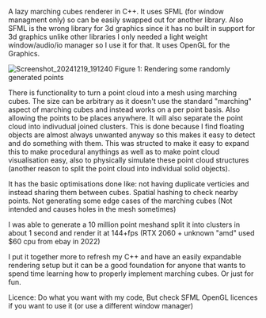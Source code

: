 A lazy marching cubes renderer in C++.
It uses SFML (for window managment only) so can be easily swapped out for another library.
Also SFML is the wrong library for 3d graphics since it has no built in support for 3d graphics unlike other libraries I only needed a light weight window/audio/io manager so I use it for that.
It uses OpenGL for the Graphics.

![Screenshot_20241219_191240](https://github.com/user-attachments/assets/89bfc465-c078-4bd2-acdc-ebc75514713c)
Figure 1: Rendering some randomly generated points

There is functionality to turn a point cloud into a mesh using marching cubes. The size can be arbitrary as it doesn't use the standard "marching" aspect of marching cubes and instead works on a per point basis. Also allowing the points to be places anywhere.
It will also separate the point cloud into indivudual joined clusters. This is done because I find floating objects are almost always unwanted anyway so this makes it easy to detect and do something with them.
This was structed to make it easy to expand this to make procedural anythings as well as to make point cloud visualisation easy, also to physically simulate these point cloud structures (another reason to split the point cloud into individual solid objects).

It has the basic optimisations done like:
not having duplicate verticies and instead sharing them between cubes.
Spatial hashing to check nearby points.
Not generating some edge cases of the marching cubes (Not intended and causes holes in the mesh sometimes)

I was able to generate a 10 million point meshand split it into clusters in about 1 second and render it at 144+fps (RTX 2060 + unknown "amd" used $60 cpu from ebay in 2022)

I put it together more to refresh my C++ and have an easily expandable rendering setup but it can be a good foundation for anyone that wants to spend time learning how to properly implement marching cubes. Or just for fun.

Licence: Do what you want with my code, But check SFML OpenGL licences if you want to use it (or use a different window manager)
